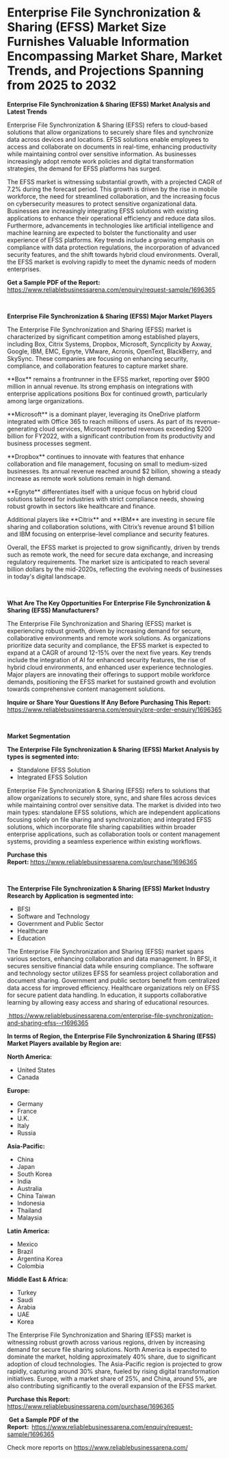 <p><h1>Enterprise File Synchronization & Sharing (EFSS) Market Size Furnishes Valuable Information Encompassing Market Share, Market Trends, and Projections Spanning from 2025 to 2032</h1></p><p><strong>Enterprise File Synchronization & Sharing (EFSS) Market Analysis and Latest Trends</strong></p>
<p><p>Enterprise File Synchronization & Sharing (EFSS) refers to cloud-based solutions that allow organizations to securely share files and synchronize data across devices and locations. EFSS solutions enable employees to access and collaborate on documents in real-time, enhancing productivity while maintaining control over sensitive information. As businesses increasingly adopt remote work policies and digital transformation strategies, the demand for EFSS platforms has surged.</p><p>The EFSS market is witnessing substantial growth, with a projected CAGR of 7.2% during the forecast period. This growth is driven by the rise in mobile workforce, the need for streamlined collaboration, and the increasing focus on cybersecurity measures to protect sensitive organizational data. Businesses are increasingly integrating EFSS solutions with existing applications to enhance their operational efficiency and reduce data silos. Furthermore, advancements in technologies like artificial intelligence and machine learning are expected to bolster the functionality and user experience of EFSS platforms. Key trends include a growing emphasis on compliance with data protection regulations, the incorporation of advanced security features, and the shift towards hybrid cloud environments. Overall, the EFSS market is evolving rapidly to meet the dynamic needs of modern enterprises.</p></p>
<p><strong>Get a Sample PDF of the Report:&nbsp;</strong> <a href="https://www.reliablebusinessarena.com/enquiry/request-sample/1696365?utm_campaign=1143&utm_medium=2&utm_source=Github&utm_content=ia&utm_term=08012025&utm_id=enterprise-file-synchronization-sharing-efss">https://www.reliablebusinessarena.com/enquiry/request-sample/1696365</a></p>
<p>&nbsp;</p>
<p><strong>Enterprise File Synchronization & Sharing (EFSS) Major Market Players</strong></p>
<p><p>The Enterprise File Synchronization and Sharing (EFSS) market is characterized by significant competition among established players, including Box, Citrix Systems, Dropbox, Microsoft, Syncplicity by Axway, Google, IBM, EMC, Egnyte, VMware, Acronis, OpenText, BlackBerry, and SkySync. These companies are focusing on enhancing security, compliance, and collaboration features to capture market share.</p><p>**Box** remains a frontrunner in the EFSS market, reporting over $900 million in annual revenue. Its strong emphasis on integrations with enterprise applications positions Box for continued growth, particularly among large organizations.</p><p>**Microsoft** is a dominant player, leveraging its OneDrive platform integrated with Office 365 to reach millions of users. As part of its revenue-generating cloud services, Microsoft reported revenues exceeding $200 billion for FY2022, with a significant contribution from its productivity and business processes segment.</p><p>**Dropbox** continues to innovate with features that enhance collaboration and file management, focusing on small to medium-sized businesses. Its annual revenue reached around $2 billion, showing a steady increase as remote work solutions remain in high demand.</p><p>**Egnyte** differentiates itself with a unique focus on hybrid cloud solutions tailored for industries with strict compliance needs, showing robust growth in sectors like healthcare and finance.</p><p>Additional players like **Citrix** and **IBM** are investing in secure file sharing and collaboration solutions, with Citrix’s revenue around $1 billion and IBM focusing on enterprise-level compliance and security features.</p><p>Overall, the EFSS market is projected to grow significantly, driven by trends such as remote work, the need for secure data exchange, and increasing regulatory requirements. The market size is anticipated to reach several billion dollars by the mid-2020s, reflecting the evolving needs of businesses in today's digital landscape.</p></p>
<p>&nbsp;</p>
<p><strong>What Are The Key Opportunities For Enterprise File Synchronization & Sharing (EFSS) Manufacturers?</strong></p>
<p><p>The Enterprise File Synchronization and Sharing (EFSS) market is experiencing robust growth, driven by increasing demand for secure, collaborative environments and remote work solutions. As organizations prioritize data security and compliance, the EFSS market is expected to expand at a CAGR of around 12-15% over the next five years. Key trends include the integration of AI for enhanced security features, the rise of hybrid cloud environments, and enhanced user experience technologies. Major players are innovating their offerings to support mobile workforce demands, positioning the EFSS market for sustained growth and evolution towards comprehensive content management solutions.</p></p>
<p><strong>Inquire or Share Your Questions If Any Before Purchasing This Report:</strong> <a href="https://www.reliablebusinessarena.com/enquiry/pre-order-enquiry/1696365?utm_campaign=1143&utm_medium=2&utm_source=Github&utm_content=ia&utm_term=08012025&utm_id=enterprise-file-synchronization-sharing-efss">https://www.reliablebusinessarena.com/enquiry/pre-order-enquiry/1696365</a></p>
<p>&nbsp;</p>
<p><strong>Market Segmentation</strong></p>
<p><strong>The Enterprise File Synchronization & Sharing (EFSS) Market Analysis by types is segmented into:</strong></p>
<p><ul><li>Standalone EFSS Solution</li><li>Integrated EFSS Solution</li></ul></p>
<p><p>Enterprise File Synchronization & Sharing (EFSS) refers to solutions that allow organizations to securely store, sync, and share files across devices while maintaining control over sensitive data. The market is divided into two main types: standalone EFSS solutions, which are independent applications focusing solely on file sharing and synchronization; and integrated EFSS solutions, which incorporate file sharing capabilities within broader enterprise applications, such as collaboration tools or content management systems, providing a seamless experience within existing workflows.</p></p>
<p><strong>Purchase this Report:&nbsp;</strong><a href="https://www.reliablebusinessarena.com/purchase/1696365?utm_campaign=1143&utm_medium=2&utm_source=Github&utm_content=ia&utm_term=08012025&utm_id=enterprise-file-synchronization-sharing-efss">https://www.reliablebusinessarena.com/purchase/1696365</a></p>
<p>&nbsp;</p>
<p><strong>The Enterprise File Synchronization & Sharing (EFSS) Market Industry Research by Application is segmented into:</strong></p>
<p><ul><li>BFSI</li><li>Software and Technology</li><li>Government and Public Sector</li><li>Healthcare</li><li>Education</li></ul></p>
<p><p>The Enterprise File Synchronization and Sharing (EFSS) market spans various sectors, enhancing collaboration and data management. In BFSI, it secures sensitive financial data while ensuring compliance. The software and technology sector utilizes EFSS for seamless project collaboration and document sharing. Government and public sectors benefit from centralized data access for improved efficiency. Healthcare organizations rely on EFSS for secure patient data handling. In education, it supports collaborative learning by allowing easy access and sharing of educational resources.</p></p>
<p><a href="https://www.reliablebusinessarena.com/enterprise-file-synchronization-and-sharing-efss--r1696365?utm_campaign=1143&utm_medium=2&utm_source=Github&utm_content=ia&utm_term=08012025&utm_id=enterprise-file-synchronization-sharing-efss">&nbsp;https://www.reliablebusinessarena.com/enterprise-file-synchronization-and-sharing-efss--r1696365</a></p>
<p><strong>In terms of Region, the Enterprise File Synchronization & Sharing (EFSS) Market Players available by Region are:</strong></p>
<p>
    <p> <strong> North America: </strong>
        <ul>
            <li>United States</li>
            <li>Canada</li>
        </ul>
        </p> 
    <p> <strong> Europe: </strong>
        <ul>
            <li>Germany</li>
            <li>France</li>
            <li>U.K.</li>
            <li>Italy</li>
            <li>Russia</li>
        </ul>
        </p> 
    <p> <strong> Asia-Pacific: </strong>
        <ul>
            <li>China</li>
            <li>Japan</li>
            <li>South Korea</li>
            <li>India</li>
            <li>Australia</li>
            <li>China Taiwan</li>
            <li>Indonesia</li>
            <li>Thailand</li>
            <li>Malaysia</li>
        </ul>
        </p> 
    <p> <strong> Latin America: </strong>
        <ul>
            <li>Mexico</li>
            <li>Brazil</li>
            <li>Argentina Korea</li>
            <li>Colombia</li>
        </ul>
        </p> 
    <p> <strong> Middle East & Africa: </strong>
        <ul>
            <li>Turkey</li>
            <li>Saudi</li>
            <li>Arabia</li>
            <li>UAE</li>
            <li>Korea</li>
        </ul>
    </p>
    </p>
<p><p>The Enterprise File Synchronization and Sharing (EFSS) market is witnessing robust growth across various regions, driven by increasing demand for secure file sharing solutions. North America is expected to dominate the market, holding approximately 40% share, due to significant adoption of cloud technologies. The Asia-Pacific region is projected to grow rapidly, capturing around 30% share, fueled by rising digital transformation initiatives. Europe, with a market share of 25%, and China, around 5%, are also contributing significantly to the overall expansion of the EFSS market.</p></p>
<p><strong>Purchase this Report: </strong><a href="https://www.reliablebusinessarena.com/purchase/1696365?utm_campaign=1143&utm_medium=2&utm_source=Github&utm_content=ia&utm_term=08012025&utm_id=enterprise-file-synchronization-sharing-efss">https://www.reliablebusinessarena.com/purchase/1696365</a></p>
<p>&nbsp;<strong>Get a Sample PDF of the Report:&nbsp;&nbsp;</strong><a href="https://www.reliablebusinessarena.com/enquiry/request-sample/1696365?utm_campaign=1143&utm_medium=2&utm_source=Github&utm_content=ia&utm_term=08012025&utm_id=enterprise-file-synchronization-sharing-efss">https://www.reliablebusinessarena.com/enquiry/request-sample/1696365</a></p>
<p><strong></strong></p>
<p>Check more reports on <a href="https://www.reliablebusinessarena.com/?utm_campaign=1143&utm_medium=2&utm_source=Github&utm_content=ia&utm_term=08012025&utm_id=enterprise-file-synchronization-sharing-efss">https://www.reliablebusinessarena.com/</a></p>